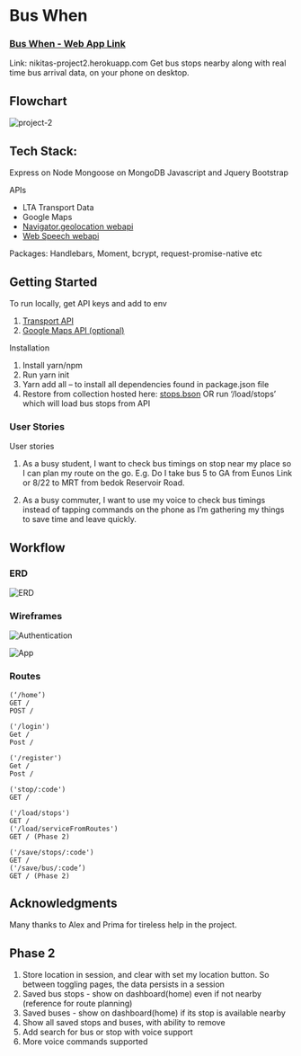 # Bus When
### [Bus When - Web App Link](https://nikitas-project2.herokuapp.com/)

Link: nikitas-project2.herokuapp.com
Get bus stops nearby along with real time bus arrival data, on your phone on desktop.

## Flowchart
<!-- ![Project Flowchart]('./P2-flowchart.jpg') -->

![project-2](readmedocs/flowchart.jpg)


## Tech Stack:
Express on Node
Mongoose on MongoDB
Javascript and Jquery
Bootstrap

APIs
- LTA Transport Data
- Google Maps
- [Navigator.geolocation webapi](https://developer.mozilla.org/en-US/docs/Web/API/Navigator/geolocation)
- [Web Speech webapi](https://developer.mozilla.org/en-US/docs/Web/API/Web_Speech_API)

Packages: Handlebars, Moment, bcrypt, request-promise-native etc

## Getting Started
To run locally, get API keys and add to env
1.	[Transport API](https://www.mytransport.sg/content/mytransport/home/dataMall.html)
2. [Google Maps API (optional)](https://developers.google.com/maps/documentation/static-maps/intro)

Installation
1.	Install yarn/npm
2.	Run yarn init
3.	Yarn add all – to install all dependencies found in package.json file
4.	Restore from collection hosted here: [stops.bson](http://s000.tinyupload.com/?file_id=72779861239136983602)
OR run ‘<host>/load/stops’ which will load bus stops from API


### User Stories
User stories
1. As a busy student, I want to check bus timings on stop near my place so I can plan my route on the go.
E.g. Do I take bus 5 to GA from Eunos Link or 8/22 to MRT from bedok Reservoir Road.

2. As a busy commuter, I want to use my voice to check bus timings instead of tapping commands on the phone as I’m gathering my things to save time and leave quickly.


## Workflow

### ERD
![ERD](readmedocs/BWERD291017.png)

### Wireframes
![Authentication](readmedocs/auth-desktop.png)

![App](readmedocs/dash.png)
### Routes
```
(‘/home’)
GET /
POST /

('/login')
Get /
Post /

('/register')
Get /
Post /

('stop/:code')
GET /

('/load/stops')
GET /
('/load/serviceFromRoutes')
GET / (Phase 2)

('/save/stops/:code')
GET /
('/save/bus/:code’)
GET / (Phase 2)
```

## Acknowledgments
Many thanks to Alex and Prima for tireless help in the project.

## Phase 2
1. Store location in session, and clear with set my location button. So between toggling pages, the data persists in a session
2. Saved bus stops - show on dashboard(home) even if not nearby (reference for route planning)
3. Saved buses - show on dashboard(home) if its stop is available nearby
4. Show all saved stops and buses, with ability to remove
5. Add search for bus or stop with voice support
6. More voice commands supported
